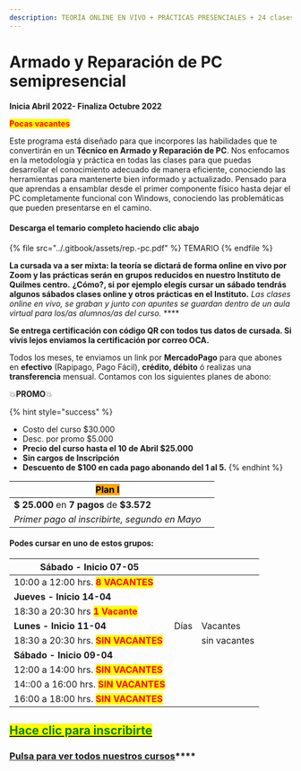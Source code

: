 ```yaml
---
description: TEORÍA ONLINE EN VIVO + PRÁCTICAS PRESENCIALES + 24 clases de 2 horas.
---
```


# Armado y Reparación de PC semipresencial

**Inicia Abril 2022- Finaliza Octubre 2022**&#x20;

<mark style="color:red;">**Pocas vacantes**</mark>

Este programa está diseñado para que incorpores las habilidades que te convertirán en un **Técnico en Armado y Reparación de PC**. Nos enfocamos en la metodología y práctica en todas las clases para que puedas desarrollar el conocimiento adecuado de manera eficiente, conociendo las herramientas para mantenerte bien informado y actualizado. Pensado para que aprendas a ensamblar desde el primer componente físico hasta dejar el PC completamente funcional con Windows, conociendo las problemáticas que pueden presentarse en el camino.

#### Descarga el temario completo haciendo clic abajo

{% file src="../.gitbook/assets/rep.-pc.pdf" %}
TEMARIO
{% endfile %}

**La cursada va a ser mixta: la teoría se dictará de forma online en vivo por Zoom y las prácticas serán en grupos reducidos  en nuestro Instituto de Quilmes centro.** **¿Cómo?, si** **por ejemplo elegís cursar un sábado tendrás algunos sábados clases online y otros prácticas en el Instituto.** _Las clases online en vivo, se graban y  junto con apuntes se guardan dentro de un aula virtual para los/as alumnos/as del curso._ ****&#x20;

**Se entrega certificación con código QR con todos tus datos de cursada. Si vivís lejos enviamos la certificación por correo OCA.**

Todos los meses, te enviamos un link por **MercadoPago** para que abones en **efectivo** (Rapipago, Pago Fácil), **crédito, débito** ó realizas una **transferencia** mensual. Contamos con los siguientes planes de abono:

💥**PROMO**💥&#x20;

{% hint style="success" %}
* Costo del curso $30.000
* Desc. por promo $5.000
* **Precio del curso hasta el 10 de Abril $25.000**
* **Sin cargos de Inscripción**
* **Descuento de $100 en cada pago abonando del 1 al 5.**&#x20;
{% endhint %}

| <mark style="background-color:orange;">**Plan I**</mark> |   |
| -------------------------------------------------------- | - |
| **$ 25.000** en **7 pagos** de **$3.572**                |   |
| _Primer pago al inscribirte, segundo en Mayo_            |   |

#### Podes cursar en uno de estos grupos:

| **Sábado - Inicio 07-05**                                            |      |              |
| -------------------------------------------------------------------- | ---- | ------------ |
| 10:00 a 12:00 hrs. <mark style="color:red;">**8 VACANTES**</mark>    |      |              |
| **Jueves - Inicio 14-04**                                            |      |              |
| 18:30 a 20:30 hrs <mark style="color:red;">**1 Vacante**</mark>      |      |              |
| **Lunes - Inicio 11-04**                                             | Días | Vacantes     |
| 18:30 a 20:30 hrs. <mark style="color:red;">**SIN VACANTES**</mark>  |      | sin vacantes |
| **Sábado - Inicio 09-04**                                            |      |              |
| 12:00 a 14:00 hrs. <mark style="color:red;">**SIN VACANTES**</mark>  |      |              |
| 14::00 a 16:00 hrs. <mark style="color:red;">**SIN VACANTES**</mark> |      |              |
| 16:00 a 18:00 hrs. <mark style="color:red;">**SIN VACANTES**</mark>  |      |              |

## <mark style="color:green;"></mark>[<mark style="color:green;">Hace clic para inscribirte</mark>](https://wa.me/+5491164622877?text=Hola,%20le%C3%AD%20toda%20la%20info%20del%20curso%20de%20Armado%20y%20Reparaci%C3%B3n%20de%20PC%20Presencial%20y%20quiero%20inscribirme)<mark style="color:green;"></mark>

### [**Pulsa para ver todos nuestros cursos**](../)****
